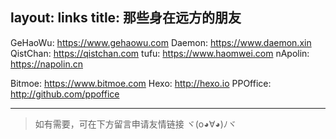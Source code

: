 layout: links
title: 那些身在远方的朋友
---

GeHaoWu: https://www.gehaowu.com
Daemon: https://www.daemon.xin
QistChan: https://qistchan.com
tufu: https://www.haomwei.com
nApolin: https://napolin.cn


Bitmoe: https://www.bitmoe.com
Hexo: http://hexo.io
PPOffice: http://github.com/ppoffice


-------------------
> 如有需要，可在下方留言申请友情链接 ヾ(o◕∀◕)ﾉヾ
